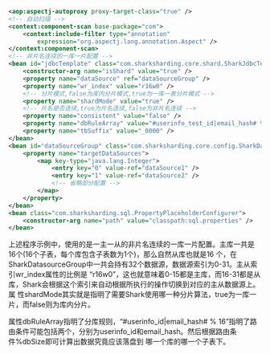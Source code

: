 ```Xml
<aop:aspectj-autoproxy proxy-target-class="true" />
<!-- 自动扫描 -->
<context:component-scan base-package="com">
	<context:include-filter type="annotation"
		expression="org.aspectj.lang.annotation.Aspect" />
</context:component-scan>
<!-- 非片名连续的一库一片配置 -->
<bean id="jdbcTemplate" class="com.sharksharding.core.shard.SharkJdbcTemplate">
	<constructor-arg name="isShard" value="true" />
	<property name="dataSource" ref="dataSourceGroup" />
	<property name="wr_index" value="r16w0" />
	<!-- 分片模式,false为库内分片模式,true为一库一表分片模式 -->
	<property name="shardMode" value="true" />
	<!-- 片名是否连续,true为片名连续,false为非片名连续 -->
	<property name="consistent" value="false" />
	<property name="dbRuleArray" value="#userinfo_test_id|email_hash# % 16" />
	<property name="tbSuffix" value="_0000" />
</bean>
<bean id="dataSourceGroup" class="com.sharksharding.core.config.SharkDatasourceGroup">
	<property name="targetDataSources">
		<map key-type="java.lang.Integer">
			<entry key="0" value-ref="dataSource1" />
			<entry key="1" value-ref="dataSource2" />
			<!-- 省略部分配置 -->
		</map>
	</property>
</bean>
<bean class="com.sharksharding.sql.PropertyPlaceholderConfigurer">
	<constructor-arg name="path" value="classpath:sql.properties" />
</bean>
```

上述程序示例中，使用的是一主一从的非片名连续的一库一片配置。主库一共是16个(16个子表，每个库包含子表数为1个)，那么自然从库也就是16 个，在SharkDatasourceGroup中一共会持有32个数据源，数据源索引为0-31。主从索引wr_index属性的比例是 “r16w0”，这也就意味着0-15都是主库，而16-31都是从库，Shark会根据这个索引来自动根据所执行的操作切换到对应的主从数据源上。属 性shardMode其实就是指明了需要Shark使用哪一种分片算法，true为一库一片，而false则为库内分片。

属性dbRuleArray指明了分库规则，“#userinfo_id|email_hash# % 16”指明了路由条件可能包括两个，分别为userinfo_id和email_hash。然后根据路由条件%dbSize即可计算出数据究竟应该落盘到 哪一个库的哪一个子表下。